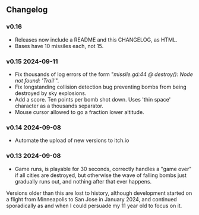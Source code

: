 ## Changelog

### v0.16

* Releases now include a README and this CHANGELOG, as HTML.
* Bases have 10 missiles each, not 15.

### v0.15 2024-09-11

* Fix thousands of log errors of the form "*missile.gd:44 @ destroy(): Node not found: 'Trail'*".
* Fix longstanding collision detection bug preventing bombs from being destroyed by sky
  explosions.
* Add a score. Ten points per bomb shot down. Uses 'thin space' character as a thousands
  separator.
* Mouse cursor allowed to go a fraction lower altitude.

### v0.14 2024-09-08

* Automate the upload of new versions to itch.io

### v0.13 2024-09-08

* Game runs, is playable for 30 seconds, correctly handles a "game over" if all
  cities are destroyed, but otherwise the wave of falling bombs just
  gradually runs out, and nothing after that ever happens.

Versions older than this are lost to history, although development started on a flight from
Minneapolis to San Jose in January 2024, and continued sporadically as and when I could persuade my
11 year old to focus on it.

